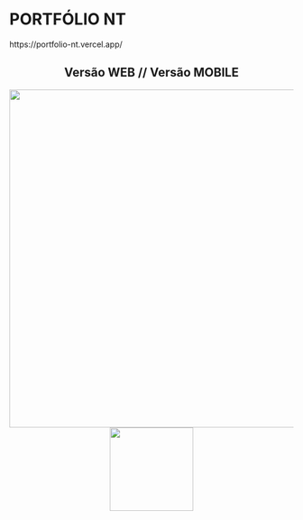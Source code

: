 # PORTFÓLIO NT 

<p><a>https://portfolio-nt.vercel.app/</a><p>

<div align="center">
  <h2>Versão WEB // Versão MOBILE</h2>
<img src="https://github.com/user-attachments/assets/13b9c9c1-9a44-4c4e-9950-08d80969b9a5" width="600px" />   
<img src="https://github.com/user-attachments/assets/86fb1695-ed19-4f36-a59e-b6b0553f9ddb" width="148px" />    
</div> 
